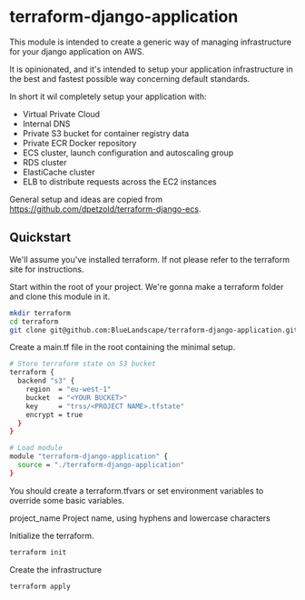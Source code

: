 terraform-django-application
============================

This module is intended to create a generic way of managing infrastructure for
your django application on AWS.

It is opinionated, and it's intended to setup your application infrastructure
in the best and fastest possible way concerning default standards.

In short it wil completely setup your application with:

* Virtual Private Cloud
* Internal DNS
* Private S3 bucket for container registry data
* Private ECR Docker repository
* ECS cluster, launch configuration and autoscaling group
* RDS cluster
* ElastiCache cluster
* ELB to distribute requests across the EC2 instances

General setup and ideas are copied from https://github.com/dpetzold/terraform-django-ecs.

Quickstart
----------

We'll assume you've installed terraform. If not please refer to the terraform
site for instructions.

Start within the root of your project.
We're gonna make a terraform folder and clone this module in it.

```bash
mkdir terraform
cd terraform
git clone git@github.com:BlueLandscape/terraform-django-application.git
```

Create a main.tf file in the root containing the minimal setup.

```bash
# Store terraform state on S3 bucket
terraform {
  backend "s3" {
    region  = "eu-west-1"
    bucket  = "<YOUR BUCKET>"
    key     = "trss/<PROJECT NAME>.tfstate"
    encrypt = true
  }
}

# Load module
module "terraform-django-application" {
  source = "./terraform-django-application"
}
```

You should create a terraform.tfvars or set environment variables to override
some basic variables.

project_name
  Project name, using hyphens and lowercase characters

Initialize the terraform.

```bash
terraform init
```

Create the infrastructure

```bash
terraform apply
```








